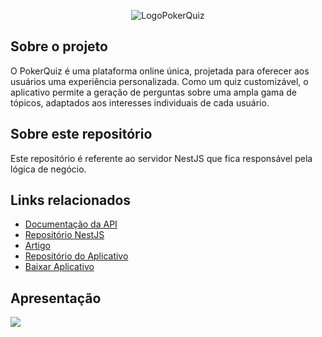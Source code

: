 <p align="center"><img src="https://i.imgur.com/oSGeHGh.png" alt="LogoPokerQuiz"/></p>

## Sobre o projeto

  O PokerQuiz é uma plataforma online única, projetada para oferecer aos usuários uma experiência personalizada. Como um quiz customizável, o aplicativo permite a geração de perguntas sobre uma ampla gama de tópicos, adaptados aos interesses individuais de cada usuário.

## Sobre este repositório

  Este repositório é referente ao servidor NestJS que fica responsável pela lógica de negócio.

## Links relacionados

  * [Documentação da API](https://poker-quiz-rep.vercel.app/doc)
  * [Repositório NestJS ](https://github.com/nestjs/nest)
  * [Artigo](https://docs.google.com/document/d/1AOFWz-7unNTdwh4U4K0Q8FOt1PKcmFECIMrZK7ysV_w/edit)
  * [Repositório do Aplicativo](https://github.com/RafaelTrust/PokerQuiz_Final)
  * [Baixar Aplicativo](https://github.com/RafaelTrust/PokerQuiz_Final/releases/)

## Apresentação

[![](https://i.imgur.com/pvKd7Jk.png)](https://www.youtube.com/watch?v=LsCjHyRAMgA)

